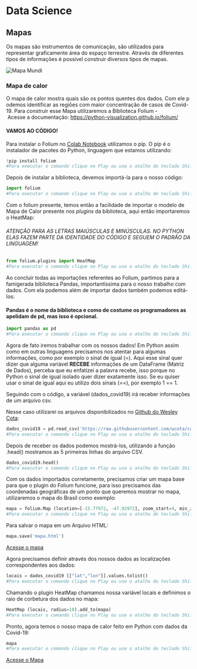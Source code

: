 # Data Science

## Mapas 

Os mapas são instrumentos de comunicação, são utilizados para representar graficamente área do espaço terrestre. Através de diferentes tipos de informações é possível construir diversos tipos de mapas.

![Mapa Mundi](https://images.unsplash.com/photo-1526667383715-3c42cbae3d60?ixlib=rb-1.2.1&q=85&fm=jpg&crop=entropy&cs=srgb&ixid=eyJhcHBfaWQiOjYzOTIxfQ)


### Mapa de calor


O mapa de calor mostra quais são os pontos quentes dos dados. Com ele podemos identificar as regiões com maior concentração de casos de Covid-19. Para construir esse Mapa utilizaremos a Biblioteca Folium - Acesse a documentação: https://python-visualization.github.io/folium/

#### VAMOS AO CÓDIGO!

Para instalar o Folium no [Colab Notebook](https://colab.research.google.com/) utilizamos o pip. O pip é o instalador de pacotes do Python, linguagem que estamos utilizando:
~~~python
!pip install folium 
#Para executar o comando clique no Play ou use o atalho do teclado Shift+Enter
~~~~
Depois de instalar a biblioteca, devemos importá-la para o nosso código:
~~~python
import folium 
#Para executar o comando clique no Play ou use o atalho do teclado Shift+Enter
~~~~
Com o folium presente, temos então a facilidade de importar o modelo de Mapa de Calor presente nos *plugins* da biblioteca, aqui então importaremos o HeatMap:
###### ATENÇÃO PARA AS LETRAS MAIÚSCULAS E MINÚSCULAS. NO PYTHON ELAS FAZEM PARTE DA IDENTIDADE DO CÓDIGO E SEGUEM O PADRÃO DA LINGUAGEM!
~~~~python
from folium.plugins import HeatMap 
#Para executar o comando clique no Play ou use o atalho do teclado Shift+Enter
~~~~
Ao concluir todas as importações referentes ao Folium, partimos para a famigerada biblioteca Pandas, importantíssima para o nosso trabalho com dados. Com ela podemos além de importar dados também podemos editá-los:
#### Pandas é o nome da biblioteca e como de costume os programadores as apelidam de pd, mas isso é opcional.
```python
import pandas as pd 
#Para executar o comando clique no Play ou use o atalho do teclado Shift+Enter
```
Agora de fato iremos trabalhar com os nossos dados! Em Python assim como em outras linguagens precisamos nos atentar para algumas informações, como por exemplo o sinal de igual (=). Aqui esse sinal quer dizer que alguma variável **RECEBE** informações de um DataFrame (Matriz de Dados), perceba que eu enfatizei a palavra recebe, isso porque no Python o sinal de igual isolado quer dizer exatamente isso. Se eu quiser usar o sinal de igual aqui eu utilizo dois sinais (==), por exemplo 1 == 1.

Seguindo com o código, a variável (dados_covid19) irá receber informações de um arquivo csv.

Nesse caso utilizarei os arquivos disponibilizados no [Github do Wesley Cota](https://github.com/wcota/covid19br):
```python
dados_covid19 = pd.read_csv('https://raw.githubusercontent.com/wcota/covid19br/master/cases-gps.csv') 
#Para executar o comando clique no Play ou use o atalho do teclado Shift+Enter
```
Depois de receber os dados podemos mostrá-los, utilizando a função .head() mostramos as 5 primeiras linhas do arquivo CSV.
```python
dados_covid19.head() 
#Para executar o comando clique no Play ou use o atalho do teclado Shift+Enter
```
Com os dados importados corretamente, precisamos criar um mapa base para que o plugin do Folium funcione, para isso precisamos das coordenadas geográficas de um ponto que queremos mostrar no mapa, utilizaremos o mapa do Brasil como exemplo:
```python
mapa = folium.Map (location=[-15.77972, -47.92972], zoom_start=4, min_zoom=4, control_scale=True) 
#Para executar o comando clique no Play ou use o atalho do teclado Shift+Enter
```
Para salvar o mapa em um Arquivo HTML:
```python
mapa.save('mapa.html')
```
[Acesse o mapa](https://codepen.io/drax0114/pen/eYZYmLB)

Agora precisamos definir através dos nossos dados as localizações correspondentes aos dados:
```python
locais = dados_covid19 [["lat","lon"]].values.tolist() 
#Para executar o comando clique no Play ou use o atalho do teclado Shift+Enter
```
Chamando o plugin HeatMap chamamos nossa variável locais e definimos o raio de corbetura dos dados no mapa:
```python
HeatMap (locais, radius=18).add_to(mapa)
#Para executar o comando clique no Play ou use o atalho do teclado Shift+Enter
```
Pronto, agora temos o nosso mapa de calor feito em Python com dados da Covid-19:
```python
mapa 
#Para executar o comando clique no Play ou use o atalho do teclado Shift+Enter
```
[Acesse o Mapa](https://codepen.io/drax0114/pen/gOrObZE)


